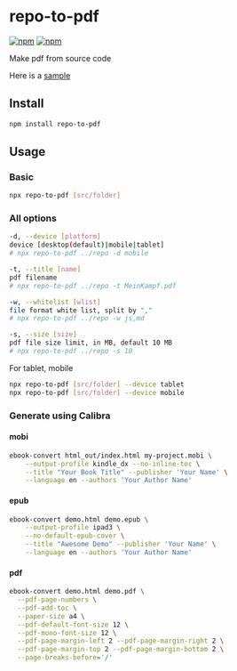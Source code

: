 # repo-to-pdf

[![npm](https://img.shields.io/npm/v/repo-to-pdf.svg?label=&logo=npm)](https://www.npmjs.com/package/repo-to-pdf)
[![npm](https://img.shields.io/npm/dm/repo-to-pdf.svg?label=dl)](https://www.npmjs.com/package/repo-to-pdf)

Make pdf from source code

Here is a [sample](https://github.com/josherich/repo-to-pdf/blob/master/sample.pdf)

## Install

```bash
npm install repo-to-pdf
```

## Usage

### Basic
```bash
npx repo-to-pdf [src/folder]
```

### All options
```bash
-d, --device [platform]
device [desktop(default)|mobile|tablet]
# npx repo-to-pdf ../repo -d mobile

-t, --title [name]
pdf filename
# npx repo-to-pdf ../repo -t MeinKampf.pdf

-w, --whitelist [wlist]
file format white list, split by ","
# npx repo-to-pdf ../repo -w js,md

-s, --size [size]
pdf file size limit, in MB, default 10 MB
# npx repo-to-pdf ../repo -s 10
```

For tablet, mobile

```bash
npx repo-to-pdf [src/folder] --device tablet
npx repo-to-pdf [src/folder] --device mobile
```

### Generate using Calibra

#### mobi
```bash
ebook-convert html_out/index.html my-project.mobi \
    --output-profile kindle_dx --no-inline-toc \
    --title "Your Book Title" --publisher 'Your Name' \
    --language en --authors 'Your Author Name'
```

#### epub
```bash
ebook-convert demo.html demo.epub \
    --output-profile ipad3 \
    --no-default-epub-cover \
    --title "Awesome Demo" --publisher 'Your Name' \
    --language en --authors 'Your Author Name'
```

#### pdf
```bash
ebook-convert demo.html demo.pdf \
  --pdf-page-numbers \
  --pdf-add-toc \
  --paper-size a4 \
  --pdf-default-font-size 12 \
  --pdf-mono-font-size 12 \
  --pdf-page-margin-left 2 --pdf-page-margin-right 2 \
  --pdf-page-margin-top 2 --pdf-page-margin-bottom 2 \
  --page-breaks-before='/'
```